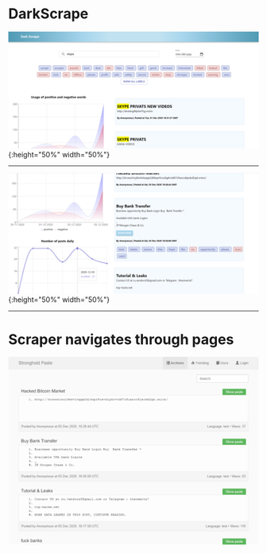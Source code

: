 # DarkScrape

![image size](/image_1.png){:height="50%" width="50%"}

-----

![test image size](/image_2.png){:height="50%" width="50%"}

-----

# Scraper navigates through pages
![gif](/scraper/test.gif)
